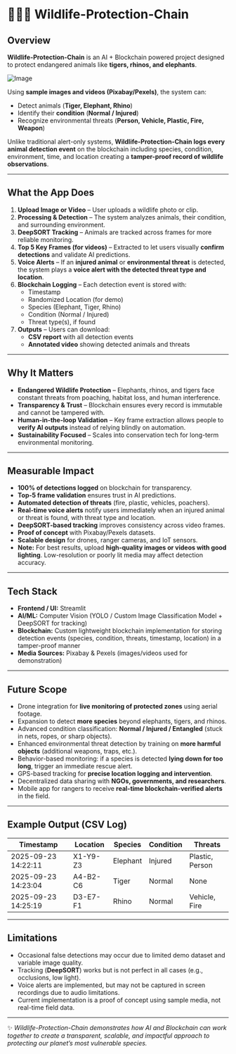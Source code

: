 # 🐅🐘🦏 Wildlife-Protection-Chain  

## Overview  
**Wildlife-Protection-Chain** is an AI + Blockchain powered project designed to protect endangered animals like **tigers, rhinos, and elephants**.  

![Image](https://github.com/user-attachments/assets/13ac2052-9ac1-4601-834d-1f6a854dc5fd)

Using **sample images and videos (Pixabay/Pexels)**, the system can:  
- Detect animals (**Tiger, Elephant, Rhino**)  
- Identify their **condition** (**Normal / Injured**)  
- Recognize environmental threats (**Person, Vehicle, Plastic, Fire, Weapon**)  

Unlike traditional alert-only systems, **Wildlife-Protection-Chain logs every animal detection event** on the blockchain including species, condition, environment, time, and location creating a **tamper-proof record of wildlife observations**.  

---

## What the App Does  
1. **Upload Image or Video** – User uploads a wildlife photo or clip.  
2. **Processing & Detection** – The system analyzes animals, their condition, and surrounding environment.  
3. **DeepSORT Tracking** – Animals are tracked across frames for more reliable monitoring.  
4. **Top 5 Key Frames (for videos)** – Extracted to let users visually **confirm detections** and validate AI predictions.  
5. **Voice Alerts** – If an **injured animal** or **environmental threat** is detected, the system plays a **voice alert with the detected threat type and location**.  
6. **Blockchain Logging** – Each detection event is stored with:  
   - Timestamp  
   - Randomized Location (for demo)  
   - Species (Elephant, Tiger, Rhino)  
   - Condition (Normal / Injured)  
   - Threat type(s), if found  
7. **Outputs** – Users can download:  
   - **CSV report** with all detection events  
   - **Annotated video** showing detected animals and threats  

---

## Why It Matters  
- **Endangered Wildlife Protection** – Elephants, rhinos, and tigers face constant threats from poaching, habitat loss, and human interference.  
- **Transparency & Trust** – Blockchain ensures every record is immutable and cannot be tampered with.  
- **Human-in-the-loop Validation** – Key frame extraction allows people to **verify AI outputs** instead of relying blindly on automation.  
- **Sustainability Focused** – Scales into conservation tech for long-term environmental monitoring.  

---

## Measurable Impact  
- **100% of detections logged** on blockchain for transparency.  
- **Top-5 frame validation** ensures trust in AI predictions.  
- **Automated detection of threats** (fire, plastic, vehicles, poachers).  
- **Real-time voice alerts** notify users immediately when an injured animal or threat is found, with threat type and location.  
- **DeepSORT-based tracking** improves consistency across video frames.  
- **Proof of concept** with Pixabay/Pexels datasets.  
- **Scalable design** for drones, ranger cameras, and IoT sensors.  
- **Note:** For best results, upload **high-quality images or videos with good lighting**. Low-resolution or poorly lit media may affect detection accuracy.  

---

## Tech Stack  
- **Frontend / UI:** Streamlit  
- **AI/ML:** Computer Vision (YOLO / Custom Image Classification Model + DeepSORT for tracking)  
- **Blockchain:** Custom lightweight blockchain implementation for storing detection events (species, condition, threats, timestamp, location) in a tamper-proof manner  
- **Media Sources:** Pixabay & Pexels (images/videos used for demonstration)  

---

## Future Scope  
- Drone integration for **live monitoring of protected zones** using aerial footage.  
- Expansion to detect **more species** beyond elephants, tigers, and rhinos.  
- Advanced condition classification: **Normal / Injured / Entangled** (stuck in nets, ropes, or sharp objects).  
- Enhanced environmental threat detection by training on **more harmful objects** (additional weapons, traps, etc.).  
- Behavior-based monitoring: if a species is detected **lying down for too long**, trigger an immediate rescue alert.  
- GPS-based tracking for **precise location logging and intervention**.  
- Decentralized data sharing with **NGOs, governments, and researchers**.  
- Mobile app for rangers to receive **real-time blockchain-verified alerts** in the field.  

---

## Example Output (CSV Log)  
| Timestamp           | Location   | Species  | Condition | Threats          |  
|---------------------|-----------|----------|-----------|------------------|  
| 2025-09-23 14:22:11 | X1-Y9-Z3  | Elephant | Injured   | Plastic, Person  |  
| 2025-09-23 14:23:04 | A4-B2-C6  | Tiger    | Normal    | None             |  
| 2025-09-23 14:25:19 | D3-E7-F1  | Rhino    | Normal    | Vehicle, Fire    |  

---

## Limitations  
- Occasional false detections may occur due to limited demo dataset and variable image quality.  
- Tracking (**DeepSORT**) works but is not perfect in all cases (e.g., occlusions, low light).  
- Voice alerts are implemented, but may not be captured in screen recordings due to audio limitations.  
- Current implementation is a proof of concept using sample media, not real-time field data.  

---

✨ *Wildlife-Protection-Chain demonstrates how AI and Blockchain can work together to create a transparent, scalable, and impactful approach to protecting our planet’s most vulnerable species.*  

